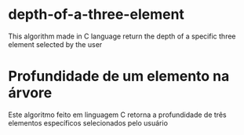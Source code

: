 # depth-of-a-three-element

This algorithm made in C language return the depth
of a specific three element selected by the user

# Profundidade de um elemento na árvore

Este algoritmo feito em linguagem C retorna a profundidade
de três elementos específicos selecionados pelo usuário
